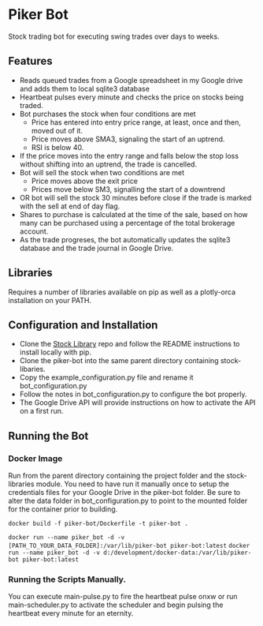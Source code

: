 # Piker Bot

Stock trading bot for executing swing trades over days to weeks. 

## Features
- Reads queued trades from a Google spreadsheet in my Google drive and adds them to local sqlite3 database
- Heartbeat pulses every minute and checks the price on stocks being traded.
- Bot purchases the stock when four conditions are met
	- Price has entered into entry price range, at least, once and then, moved out of it.
	- Price moves above SMA3, signaling the start of an uptrend.
	- RSI is below 40.
- If the price moves into the entry range and falls below the stop loss without shifting into an uptrend, the trade is cancelled.
- Bot will sell the stock when two conditions are met
	- Price moves above the exit price
	- Prices move below SM3, signalling the start of a downtrend
- OR bot will sell the stock 30 minutes before close if the trade is marked with the sell at end of day flag.
- Shares to purchase is calculated at the time of the sale, based on how many can be purchased using a percentage of the total brokerage account.
- As the trade progreses, the bot automatically updates the sqlite3 database and the trade journal in Google Drive.

## Libraries
Requires a number of libraries available on pip as well as a plotly-orca installation on your PATH.

## Configuration and Installation
- Clone the [Stock Library](https://github.com/adam-long-tech/stock-libraries) repo and follow the README instructions to install locally with pip.
- Clone the piker-bot into the same parent directory containing stock-libaries.
- Copy the example_configuration.py file and rename it bot_configuration.py
- Follow the notes in bot_configuration.py to configure the bot properly.
- The Google Drive API will provide instructions on how to activate the API on a first run.

## Running the Bot

### Docker Image
Run from the parent directory containing the project folder and the stock-libraries module. 
You need to have run it manually once to setup the credentials files for your Google Drive in the piker-bot folder.
Be sure to alter the data folder in bot_configuration.py to point to the mounted folder for the container prior to building.

`docker build -f piker-bot/Dockerfile -t piker-bot .`

`docker run --name piker_bot -d -v [PATH_TO_YOUR_DATA_FOLDER]:/var/lib/piker-bot piker-bot:latest`
`docker run --name piker_bot -d -v d:/development/docker-data:/var/lib/piker-bot piker-bot:latest`

### Running the Scripts Manually.

You can execute main-pulse.py to fire the heartbeat pulse onxw or run main-scheduler.py to activate
the scheduler and begin pulsing the heartbeat every minute for an eternity.

